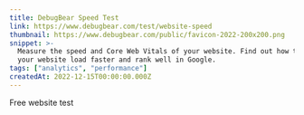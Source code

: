 ```yaml
---
title: DebugBear Speed Test
link: https://www.debugbear.com/test/website-speed
thumbnail: https://www.debugbear.com/public/favicon-2022-200x200.png
snippet: >-
  Measure the speed and Core Web Vitals of your website. Find out how to make
  your website load faster and rank well in Google.
tags: ["analytics", "performance"]
createdAt: 2022-12-15T00:00:00.000Z
---
```

Free website test